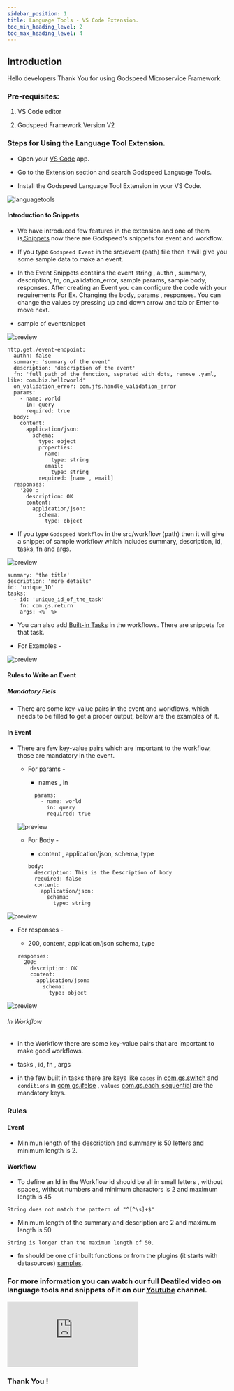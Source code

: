 ```yaml
---
sidebar_position: 1
title: Language Tools - VS Code Extension.
toc_min_heading_level: 2
toc_max_heading_level: 4
---
```


## Introduction

Hello developers Thank You for using Godspeed Microservice Framework. 

### Pre-requisites:

1. VS Code editor

2. Godspeed Framework Version V2



### Steps for Using the Language Tool Extension.

- Open your [VS Code](https://code.visualstudio.com/) app.

- Go to the Extension section and search Godspeed Language Tools. 

- Install the Godspeed Language Tool Extension in your VS Code. 

![languagetools](/img/godspeedlanguagetools.png)


#### Introduction to Snippets 

- We have introduced few features in the extension and one of them is,[Snippets](https://code.visualstudio.com/docs/editor/userdefinedsnippets)  now there are Godspeed's snippets for event and workflow.

- If you type `Godspeed Event` in the src/event (path) file then it will give you some sample data to make an event.

- In the Event Snippets contains the event string , authn , summary, description, fn, on_validation_error, sample params, sample body, responses. After creating an Event you can configure the code with your requirements For Ex. Changing the body, params , responses. You can change the values by pressing up and down arrow and tab or Enter to move next.

- sample of eventsnippet

![preview](/img/video-gif/eventsnippet.gif "Godspeed Event Sample")


```
http.get./event-endpoint:
  authn: false
  summary: 'summary of the event'
  description: 'description of the event'
  fn: 'full path of the function, seprated with dots, remove .yaml, like: com.biz.helloworld'
  on_validation_error: com.jfs.handle_validation_error
  params:
    - name: world
      in: query
      required: true
  body:
    content:
      application/json:
        schema:
          type: object
          properties:
            name:
              type: string
            email:
              type: string
          required: [name , email]
  responses:
    '200':
      description: OK
      content:
        application/json:
          schema:
            type: object
```


- If you type `Godspeed Workflow` in the src/workflow (path) then it will give a snippet of sample workflow which includes summary, description, id, tasks, fn and args.


![preview](/img/video-gif/workflowsnippet.gif "Godspeed Workflow Sample")

```
summary: 'the title'
description: 'more details'
id: 'unique_ID'
tasks:
  - id: 'unique_id_of_the_task'
    fn: com.gs.return
    args: <%  %>
```
- You can also add [Built-in Tasks](/docs/microservices-framework/workflows/yaml-workflows/inbuilt-workflows.md) in the workflows. There are snippets for that task. 

- For Examples -

![preview](/img/video-gif/workflowsnippet.gif "Godspeed Workflow Sample")


#### Rules to Write an Event

##### Mandatory Fiels

- There are some key-value pairs in the event and workflows, which needs to be filled to get a proper output, below are the examples of it.


#### In Event

- There are few key-value pairs which are important to the workflow, those are mandatory in the event.

  - For params - 

    - names , in 

    ```
      params:
        - name: world
          in: query
          required: true
    ```

  ![preview](/img/video-gif/paramsSnippet.gif "Godspeed params Sample")

  - For Body - 

    - content , application/json, schema, type

    ```
    body:
      description: This is the Description of body
      required: false
      content:
        application/json:
          schema:
            type: string
    ```
![preview](/img/video-gif/bodysnippet.gif "Godspeed body Sample")

  - For responses - 

    - 200, content, application/json schema, type

    ```
    responses:
      200:
        description: OK
        content:
          application/json:
            schema:
              type: object
    ```
![preview](/img/video-gif/resopnseSnippet.gif "Godspeed response Sample")


###### In Workflow 

  - in the Workflow there are some key-value pairs that are important to make good workflows.

  - tasks , id, fn , args 

  - in the few built in tasks there are keys like `cases` in  [com.gs.switch](/docs/microservices-framework/workflows/yaml-workflows/inbuilt-workflows.md#comgsswitch) and `conditions` in [com.gs.ifelse](/docs/microservices-framework/workflows/yaml-workflows/inbuilt-workflows.md#comgsif) , `values` [com.gs.each_sequential](/docs/microservices-framework/workflows/yaml-workflows/inbuilt-workflows.md#comgseach_sequential) are the mandatory keys.


### Rules


#### Event 

  - Minimun length of the description and summary is 50 letters and minimum length is 2.



#### Workflow 
  - To define an Id in the Workflow id should be all in small letters , without spaces, without numbers and minimum charactors is 2 and maximum length is 45

  ```
  String does not match the pattern of "^[^\s]+$"
  ```

  - Minimum length of the summary and description are 2 and maximum length is 50
  ```
  String is longer than the maximum length of 50.
  ```

  - fn should be one of inbuilt functions or from the plugins (it starts with datasources) [samples](/docs/microservices-framework/workflows/yaml-workflows/).

### For more information you can watch our full Deatiled video on language tools and snippets of it on our [Youtube](https://www.youtube.com/embed/Yir19zd492I) channel. 

<div style={{ position: 'relative', paddingBottom: '56.25%', height: 0, overflow: 'hidden' }}>
    <iframe style={{ position: 'absolute', top: 0, left: 0, width: '100%', height: '100%' }} src="https://www.youtube.com/embed/Yir19zd492I" frameborder="0" allowfullscreen></iframe>
</div>


### Thank You !